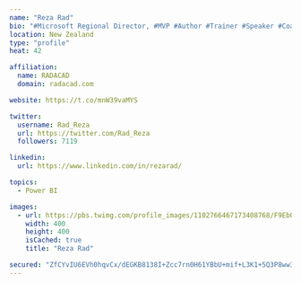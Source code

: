 ```yaml
---
name: "Reza Rad"
bio: "#Microsoft Regional Director, #MVP #Author #Trainer #Speaker #Coach #Consultant #PowerBI "
location: New Zealand
type: "profile"
heat: 42

affiliation:
  name: RADACAD
  domain: radacad.com

website: https://t.co/mnW39vaMYS

twitter:
  username: Rad_Reza
  url: https://twitter.com/Rad_Reza
  followers: 7119

linkedin:
  url: https://www.linkedin.com/in/rezarad/

topics:
  - Power BI

images:
  - url: https://pbs.twimg.com/profile_images/1102766467173408768/F9EbQENa_400x400.png
    width: 400
    height: 400
    isCached: true
    title: "Reza Rad"

secured: "ZfCYvIU6EVh0hqvCx/dEGKB8138I+Zcc7rn0H61YBbU+mif+L3K1+5Q3P8ww3ghpDPpk3N150FvF06qRfEDNIlBapHIVWC4A9yXfaCS57GtK8ch3pCWCYLXYb7scLh682TjevZxtIi4+GgYWPKGSShlAFmno+jooIb1scuB+Ezicvwsk7qW6LKb0OVMh307DX9YwF3ST9QDHLuXNpgrPSwN2SQR3K8GJwDWw9JaeYTfvw14is29YvBdYVvrsCQCQwM5s+POmTvAeJB02+pdJpVCA8yznlhq6whpF/Cju7rVwVdDyuWh1tS5FgHSH4THIsk2bpnNIjfbuICFNvL0bC/fOtW4JDCPTxGUh7QVTQmMDSJwTdEfZBFo08w71w7Hdp147YOa3bN4TpxR3Wa8zfKEF+Ua3KEY0gRSlmxFHYPM=;n+dGW+b7GMlybjN9V0h7dQ=="
---
```


